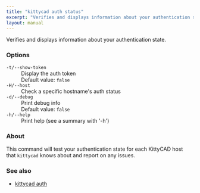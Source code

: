 ```yaml
---
title: "kittycad auth status"
excerpt: "Verifies and displays information about your authentication state."
layout: manual
---
```


Verifies and displays information about your authentication state.

### Options

<dl class="flags">
   <dt><code>-t/--show-token</code></dt>
   <dd>Display the auth token<br/>Default value: <code>false</code></dd>

   <dt><code>-H/--host</code></dt>
   <dd>Check a specific hostname's auth status</dd>

   <dt><code>-d/--debug</code></dt>
   <dd>Print debug info<br/>Default value: <code>false</code></dd>

   <dt><code>-h/--help</code></dt>
   <dd>Print help (see a summary with '-h')</dd>
</dl>


### About

This command will test your authentication state for each KittyCAD host that `kittycad`
knows about and report on any issues.

### See also

* [kittycad auth](./kittycad_auth)